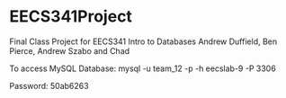 # EECS341Project

Final Class Project for EECS341 Intro to Databases
Andrew Duffield, Ben Pierce, Andrew Szabo and Chad 

To access MySQL Database:
mysql -u team_12 -p -h eecslab-9 -P 3306

Password:
50ab6263
